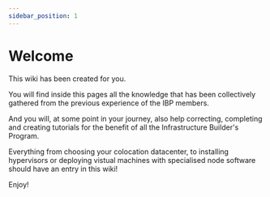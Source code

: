 ```yaml
---
sidebar_position: 1
---
```


# Welcome

This wiki has been created for you.

You will find inside this pages all the knowledge that has been collectively gathered from the previous experience of the IBP members.

And you will, at some point in your journey, also help correcting, completing and creating tutorials for the benefit of all the Infrastructure Builder's Program.

Everything from choosing your colocation datacenter, to installing hypervisors or deploying vistual machines with specialised node software should have an entry in this wiki!

Enjoy!